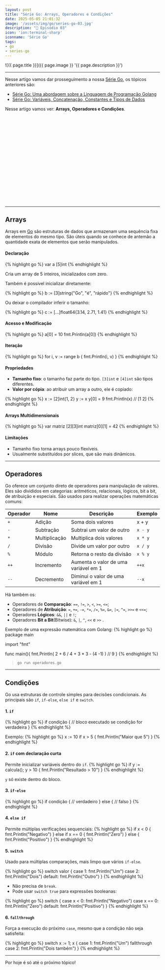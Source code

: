 ```yaml
---
layout: post
title: "Série Go: Arrays, Operadores e Condições"
date: 2025-05-05 21:01:32
image: '/assets/img/go/series-go-03.jpg'
description: "🚀 Episódio 03"
icon: 'ion:terminal-sharp'
iconname: 'Série Go'
tags:
- go
- series-go
---
```


![{{ page.title }}]({{ page.image }} '{{ page.description }}')

---

Nesse artigo vamos dar prosseguimento a nossa [Série Go](https://terminalroot.com.br/tags#series-go), os tópicos anteriores são:
+ [Série Go: Uma abordagem sobre a Linguagem de Programação Golang](https://terminalroot.com.br/2025/03/serie-go-uma-abordagem-sobre-a-linguagem-de-programacao-golang.html)
+ [Série Go: Variáveis, Concatenação, Constantes e Tipos de Dados](https://terminalroot.com.br/2025/04/serie-go-variaveis-concatenacao-constantes-e-tipos-de-dados.html)

Nesse artigo vamos ver: **Arrays, Operadores e Condições**.


<!-- SQUARE - GAMES ROOT -->
<script async src="//pagead2.googlesyndication.com/pagead/js/adsbygoogle.js"></script>
<ins class="adsbygoogle"
style="display:inline-block;width:336px;height:280px"
data-ad-client="ca-pub-2838251107855362"
data-ad-slot="5351066970"></ins>
<script>
(adsbygoogle = window.adsbygoogle || []).push({});
</script>

---

## Arrays
Arrays em [Go](https://terminalroot.com.br/tags#go) são estruturas de dados que armazenam uma sequência fixa de elementos do mesmo tipo. São úteis quando se conhece de antemão a quantidade exata de elementos que serão manipulados.

#### Declaração
{% highlight go %}
var a [5]int
{% endhighlight %}

Cria um array de 5 inteiros, inicializados com zero.

Também é possível inicializar diretamente:

{% highlight go %}
b := [3]string{"Go", "é", "rápido"}
{% endhighlight %}

Ou deixar o compilador inferir o tamanho:

{% highlight go %}
c := [...]float64{3.14, 2.71, 1.41}
{% endhighlight %}

#### Acesso e Modificação
{% highlight go %}
a[0] = 10
fmt.Println(a[0])
{% endhighlight %}

#### Iteração
{% highlight go %}
for i, v := range b {
    fmt.Println(i, v)
}
{% endhighlight %}

#### Propriedades
* **Tamanho fixo**: o tamanho faz parte do tipo. `[3]int` e `[4]int` são tipos diferentes.
* **Valor por cópia**: ao atribuir um array a outro, ele é copiado:

{% highlight go %}
x := [2]int{1, 2}
y := x
y[0] = 9
fmt.Println(x) // [1 2]
{% endhighlight %}

#### Arrays Multidimensionais
{% highlight go %}
var matriz [2][3]int
matriz[0][1] = 42
{% endhighlight %}

#### Limitações
* Tamanho fixo torna arrays pouco flexíveis.
* Usualmente substituídos por slices, que são mais dinâmicos.


<!-- RECTANGLE LARGE -->
<script async src="https://pagead2.googlesyndication.com/pagead/js/adsbygoogle.js"></script>
<!-- Informat -->
<ins class="adsbygoogle"
style="display:block"
data-ad-client="ca-pub-2838251107855362"
data-ad-slot="2327980059"
data-ad-format="auto"
data-full-width-responsive="true"></ins>
<script>
(adsbygoogle = window.adsbygoogle || []).push({});
</script>

---

## Operadores
Go oferece um conjunto direto de operadores para manipulação de valores. Eles são divididos em categorias: aritméticos, relacionais, lógicos, bit a bit, de atribuição e especiais. São usados para realizar operações matemáticas comuns:

|Operador|Nome|Descrição|Exemplo|
|--- |--- |--- |--- |
|`+`|Adição|Soma dois valores|x + y|
|`-`|Subtração|Subtrai um valor de outro|`x - y`|
|`*`|Multiplicação|Multiplica dois valores|`x * y`|
|`/`|Divisão|Divide um valor por outro|`x / y`|
|`%`|Módulo|Retorna o resto da divisão|`x % y`|
|`++`|Incremento|Aumenta o valor de uma variável em 1|`++x`|
|`--`|Decremento|Diminui o valor de uma variável em 1|`--x`|

Há também os:
+ Operadores de **Comparação**: `==`, `!=`, `>`, `<`, `>=`, `<=`; 
+ Operadores de **Atribuição**: `=`, `+=`, `-=`, `*=`, `/=`, `%=`, `&=`, `|=`, `^=`, `>>=` e `<<=`;
+ Operadores **Lógicos**: `&&`, `||` e `!`; 
+ Operadores **Bit a Bit**(Bitwise): `&`, `|`, `^`, `<<` e `>>` .

Exemplo de uma expressão matemática com Golang:
{% highlight go %}
package main

import "fmt"

func main(){
  fmt.Println( 2 + 6 / 4 + 3 * 3 - (4 -1) ) // 9
}
{% endhighlight %}
> `go run operadores.go`

---

## Condições
Go usa estruturas de controle simples para decisões condicionais. As principais são `if`, `if-else`, `else if` e `switch`.

#### 1. **`if`**
{% highlight go %}
if condição {
    // bloco executado se condição for verdadeira
}
{% endhighlight %}

Exemplo:
{% highlight go %}
x := 10
if x > 5 {
    fmt.Println("Maior que 5")
}
{% endhighlight %}

#### 2. **`if` com declaração curta**
Permite inicializar variáveis dentro do `if`.
{% highlight go %}
if y := calcula(); y > 10 {
    fmt.Println("Resultado > 10")
}
{% endhighlight %}

`y` só existe dentro do bloco.

#### 3. **`if-else`**
{% highlight go %}
if condição {
    // verdadeiro
} else {
    // falso
}
{% endhighlight %}

#### 4. **`else if`**
Permite múltiplas verificações sequenciais:
{% highlight go %}
if x < 0 {
    fmt.Println("Negativo")
} else if x == 0 {
    fmt.Println("Zero")
} else {
    fmt.Println("Positivo")
}
{% endhighlight %}

#### 5. **`switch`**
Usado para múltiplas comparações, mais limpo que vários `if-else`.

{% highlight go %}
switch valor {
case 1:
    fmt.Println("Um")
case 2:
    fmt.Println("Dois")
default:
    fmt.Println("Outro")
}
{% endhighlight %}

* Não precisa de `break`.
* Pode usar `switch true` para expressões booleanas:

{% highlight go %}
switch {
case x < 0:
    fmt.Println("Negativo")
case x == 0:
    fmt.Println("Zero")
default:
    fmt.Println("Positivo")
}
{% endhighlight %}

#### 6. **`fallthrough`**
Força a execução do próximo `case`, mesmo que a condição não seja satisfeita:

{% highlight go %}
switch x := 1; x {
case 1:
    fmt.Println("Um")
    fallthrough
case 2:
    fmt.Println("Dois também")
}
{% endhighlight %}

---

Por hoje é só até o próximo tópico!


